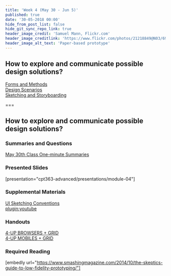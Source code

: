 ```yaml
---
title: 'Week 4 (May 30 - Jun 5)'
published: true
date: '30-05-2018 00:00'
hide_from_post_list: false
hide_git_sync_repo_link: true
header_image_credit: 'Samuel Mann, Flickr.com'
header_image_creditlink: 'https://www.flickr.com/photos/21218849@N03/6968244538/'
header_image_alt_text: 'Paper-based prototype'
---
```


## How to explore and communicate possible design solutions?
[Forms and Methods](../../presentations/module-04#/module-04-4?target=_blank)  
[Design Scenarios](../../presentations/module-04#/module-04-5?target=_blank)  
[Sketching and Storyboarding](../../presentations/module-04#/module-04-6?target=_blank)  

===

## **How to explore and communicate possible design solutions?**

### Summaries and Questions  
[May 30th Class One-minute Summaries](https://sso.canvaslms.com/courses/1413912/assignments/9519523)

### Presented Slides  
[presentation="cpt363-advanced/presentations/module-04"]

### Supplemental Materials  
[UI Sketching Conventions](https://www.youtube.com/watch?v=MwidSAlbEB8)  
[plugin:youtube](https://www.youtube.com/watch?v=MwidSAlbEB8)

### Handouts
[4-UP BROWSERS + GRID](https://sso.canvaslms.com/courses/1413912/files/folder/Handouts/Sketching%20Templates/sneakpeekit-4-browsers)  
[4-UP MOBILES + GRID](https://sso.canvaslms.com/courses/1413912/files/folder/Handouts/Sketching%20Templates/sneakpeekit-4-mobiles)  

### Required Reading  
[embedly url="https://www.smashingmagazine.com/2014/10/the-skeptics-guide-to-low-fidelity-prototyping/"]
